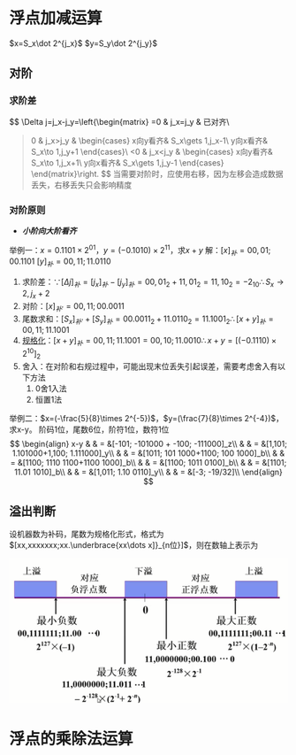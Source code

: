 # 浮点加减运算
$x=S_x\dot 2^{j_x}$
$y=S_y\dot 2^{j_y}$

## 对阶
### 求阶差
$$
\Delta  j=j_x-j_y=\left\{\begin{matrix}
=0 & j_x=j_y & 已对齐\\
>0 & j_x>j_y & \begin{cases}
	x向y看齐& S_x\gets 1,j_x-1\\
	y向x看齐& S_x\to 1,j_y+1
\end{cases}\\
<0 & j_x<j_y & 	\begin{cases} 
	x向y看齐& S_x\to 1,j_x+1\\
	y向x看齐& S_x\gets 1,j_y-1
\end{cases}
\end{matrix}\right.
$$
> 当需要对阶时，应使用右移，因为左移会造成数据丢失，右移丢失只会影响精度
### 对阶原则
- ***小阶向大阶看齐***

举例一：$x=0.1101\times 2^{01}$，$y=(-0.1010)\times 2^{11}$，求$x+y$
解：$[x]_补=00,01;00.1101$ $[y]_补=00,11;11.0110$
1. 求阶差：$\because[\Delta j]_补=[j_x]_补-[j_y]_补 = 00,01_{2}+11,01_{2}=11,10_{2}=-2_{10}\therefore S_x\to2,j_x+2$
2. 对阶：$[x]_{补'}=00,11;00.0011$
3. 尾数求和：$[S_x]_{补'}+[S_y]_补=00.0011_2+11.0110_2=11.1001_2   \therefore[x+y]_补=00,11;11.1001$ 
4. [规格化](6.2%20数的定点表示和浮点表示.md##浮点数的规格化)：$[x+y]_补=00,11;11.1001=00,10;11.0010\therefore x+y=[(-0.1110)\times 2^{10}]_2$
5. 舍入：在对阶和右规过程中，可能出现末位丢失引起误差，需要考虑舍入有以下方法
	1. 0舍1入法
	2. 恒置1法

举例二：$x=(-\frac{5}{8}\times 2^{-5})$，$y=(\frac{7}{8}\times 2^{-4})$，求x-y。
阶码1位，尾数6位，阶符1位，数符1位
$$
\begin{align}
x-y
& & = &[-101; -101000 + -100; -111000]_z\\
& & = &[1,101; 1.101000+1,100; 1.111000]_y\\
& & = &[1011; 101 1000+1100; 100 1000]_b\\
& & = &[1100; 1110 1100+1100 1000]_b\\
& & = &[1100; 1011 0100]_b\\
& & = &[1101; 11.01 1010]_b\\
& & = &[1,011; 1.10 0110]_y\\
& & = &[-3; -19/32]\\
\end{align}
$$

## 溢出判断
设机器数为补码，尾数为规格化形式，格式为$[xx,xxxxxxx;xx.\underbrace{xx\dots x]}_{n位}]$，则在数轴上表示为

![](images/Pasted%20image%2020240227184532.png)
# 浮点的乘除法运算